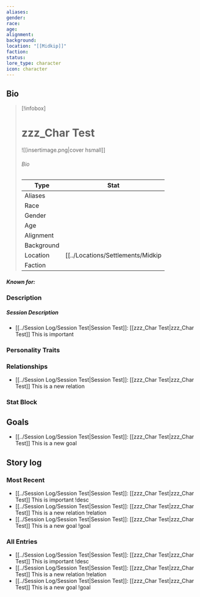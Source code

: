 ```yaml
---
aliases: 
gender: 
race: 
age: 
alignment: 
background: 
location: "[[Midkip]]"
faction: 
status: 
lore_type: character
icon: character
---
```

## Bio
> [!infobox]
> # zzz_Char Test
> ![[insertimage.png|cover hsmall]]
> ###### Bio
> | Type | Stat |
> | ---- | ---- |
> | Aliases | |
> | Race|  |
> | Gender| |
> | Age | |
> | Alignment|| 
> | Background| |
> | Location|  [[../Locations/Settlements/Midkip|Midkip]]|
> | Faction| | 
##### Known for:
### Description
##### Session Description
- [[../Session Log/Session Test|Session Test]]: [[zzz_Char Test|zzz_Char Test]] This is important 

### Personality Traits
### Relationships
- [[../Session Log/Session Test|Session Test]]: [[zzz_Char Test|zzz_Char Test]] This is a new relation 

### Stat Block
## Goals
- [[../Session Log/Session Test|Session Test]]: [[zzz_Char Test|zzz_Char Test]] This is a new goal 

## Story log
### Most Recent
- [[../Session Log/Session Test|Session Test]]: [[zzz_Char Test|zzz_Char Test]] This is important !desc
- [[../Session Log/Session Test|Session Test]]: [[zzz_Char Test|zzz_Char Test]] This is a new relation !relation
- [[../Session Log/Session Test|Session Test]]: [[zzz_Char Test|zzz_Char Test]] This is a new goal !goal

### All Entries
- [[../Session Log/Session Test|Session Test]]: [[zzz_Char Test|zzz_Char Test]] This is important !desc
- [[../Session Log/Session Test|Session Test]]: [[zzz_Char Test|zzz_Char Test]] This is a new relation !relation
- [[../Session Log/Session Test|Session Test]]: [[zzz_Char Test|zzz_Char Test]] This is a new goal !goal
